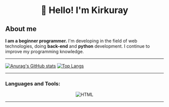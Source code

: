 <h1 align="center">👋 Hello! I'm Kirkuray </h1>

## About me
**I am a beginner programmer.** I'm developing in the field of web technologies, doing **back-end** and **python** development. I continue to improve my programming knowledge.

___

[![Anurag's GitHub stats](https://github-readme-stats.vercel.app/api?username=nekitser2&show_icons=true&theme=dark)](https://github.com/anuraghazra/github-readme-stats) [![Top Langs](https://github-readme-stats.vercel.app/api/top-langs/?username=nekitser2&layout=compact&langs_count=8&theme=dark&card_width=295)](https://github.com/anuraghazra/github-readme-stats)

---

### **Languages and Tools:**
<div align="center">

![HTML](https://img.shields.io/badge/-Python-070404?style=for-the-badge&logo=python)

</div>

---
